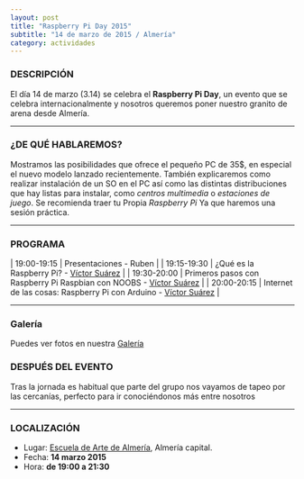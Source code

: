 ```yaml
---
layout: post
title: "Raspberry Pi Day 2015"
subtitle: "14 de marzo de 2015 / Almería"
category: actividades
---
```


### DESCRIPCIÓN

El día 14 de marzo (3.14) se celebra el **Raspberry Pi Day**, un evento que se celebra internacionalmente y
nosotros queremos poner nuestro granito de arena desde Almería.

---

### ¿DE QUÉ HABLAREMOS?

Mostramos las posibilidades que ofrece el pequeño PC de 35$, en especial el nuevo modelo lanzado recientemente.
También explicaremos como realizar instalación de un SO en el PC así como las distintas distribuciones que hay
listas para instalar, como _centros multimedia_ o _estaciones de juego_. Se recomienda traer tu Propia _Raspberry Pi_ Ya que haremos una sesión práctica.

---

### PROGRAMA

| 19:00-19:15   | Presentaciones - Ruben  |
| 19:15-19:30   | ¿Qué es la Raspberry Pi? - [Víctor Suárez][2] |
| 19:30-20:00   | Primeros pasos con Raspberry Pi Raspbian con NOOBS - [Víctor Suárez][2] |
| 20:00-20:15   | Internet de las cosas: Raspberry Pi con Arduino -  [Víctor Suárez][2] |

---

### Galería

Puedes ver fotos en nuestra [Galería](https://goo.gl/photos/QbzhEMXUkavbb9kw5)

### DESPUÉS DEL EVENTO

Tras la jornada es habitual que parte del grupo nos vayamos de tapeo por las cercanías, perfecto para ir conociéndonos más entre nosotros

---

### LOCALIZACIÓN

* Lugar: [Escuela de Arte de Almería][1], Almería capital.
* Fecha: **14 marzo 2015**
* Hora: **de 19:00 a 21:30**

[1]: http://bit.ly/escuelaartesalmeria
[2]: http://twitter.com/zerasul
